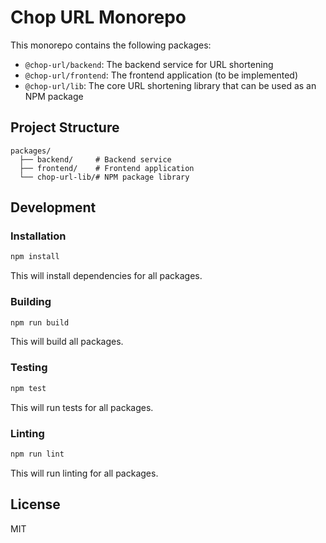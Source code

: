 # Chop URL Monorepo

This monorepo contains the following packages:

- `@chop-url/backend`: The backend service for URL shortening
- `@chop-url/frontend`: The frontend application (to be implemented)
- `@chop-url/lib`: The core URL shortening library that can be used as an NPM package

## Project Structure

```
packages/
  ├── backend/     # Backend service
  ├── frontend/    # Frontend application
  └── chop-url-lib/# NPM package library
```

## Development

### Installation

```bash
npm install
```

This will install dependencies for all packages.

### Building

```bash
npm run build
```

This will build all packages.

### Testing

```bash
npm test
```

This will run tests for all packages.

### Linting

```bash
npm run lint
```

This will run linting for all packages.

## License

MIT 